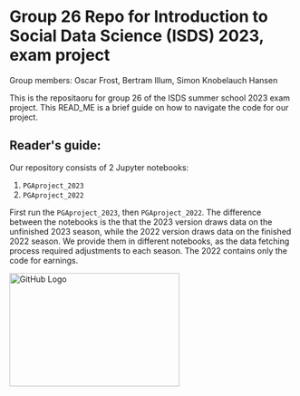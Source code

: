 # Group 26 Repo for Introduction to Social Data Science (ISDS) 2023, exam project 

Group members: Oscar Frost, Bertram Illum, Simon Knobelauch Hansen 

This is the repositaoru for group 26 of the ISDS summer school 2023 exam project. This READ_ME is a brief guide on how to navigate the code for our project. 

## Reader's guide: 
Our repository consists of 2 Jupyter notebooks:

1. `PGAproject_2023`
2. `PGAproject_2022`

First run the `PGAproject_2023`, then `PGAproject_2022`. The difference between the notebooks is the that the 2023 version draws data on the unfinished 2023 season, while the 2022 version draws data on the finished 2022 season. We provide them in different notebooks, as the data fetching process required adjustments to each season. The 2022 contains only the code for earnings. 

<img src="[https://github.com/username/repository/raw/main/images/image.pn](https://github.com/tkm454/ISDS_26/blob/main/PGA_Tour_logo.svg.png)g" alt="GitHub Logo" width="300" height="200">
